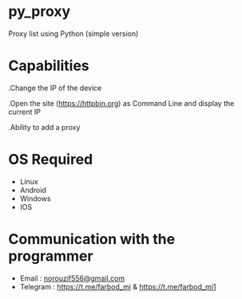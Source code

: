 # py_proxy
Proxy list using Python (simple version)
# Capabilities
 .Change the IP of the device
 
 .Open the site (https://httpbin.org) as Command Line and display the current IP
 
 .Ability to add a proxy
 
# OS Required
- Linux
- Android
- Windows
- IOS

# Communication with the programmer
- Email : norouzif556@gmail.com
- Telegram : https://t.me/farbod_mi & https://t.me/farbod_mi1
